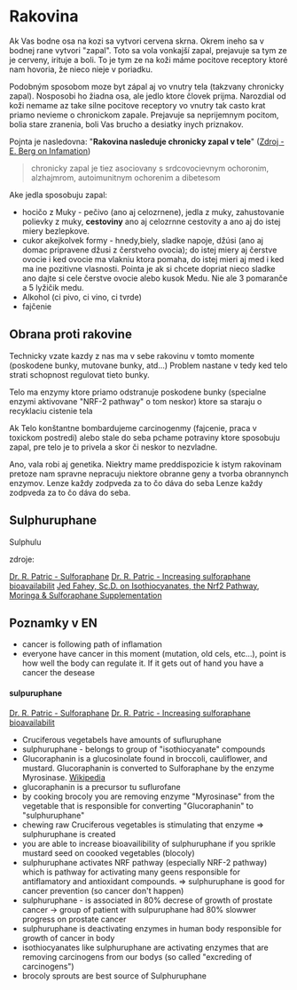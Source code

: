 # Rakovina


Ak Vas bodne osa na kozi sa vytvori cervena skrna. Okrem ineho sa v
bodnej rane vytvori "zapal". Toto sa vola vonkajší zapal, prejavuje sa
tym ze je cerveny, irituje a boli. To je tym ze na koži máme pocitove
receptory ktoré nam hovoria, že nieco nieje v poriadku.

Podobným sposobom moze byt zápal aj vo vnutry tela (takzvany chronicky
zapal). Nosposobi ho žiadna osa, ale jedlo ktore človek prijma.
Narozdial od koži nemame az take silne pocitove receptory vo vnutry tak
casto krat priamo nevieme o chronickom zapale. Prejavuje sa neprijemnym
pocitom, bolia stare zranenia, boli Vas brucho a desiatky inych
priznakov.

Pojnta je nasledovna:  "**Rakovina nasleduje chronicky zapal v tele**"
([Zdroj - E. Berg on Infamation](https://www.youtube.com/watch?v=AHkvagiOE8U))

> chronicky zapal je tiez asociovany s srdcovocievnym ochoronim,
> alzhajmrom, autoimunitnym ochorenim a dibetesom

Ake jedla sposobuju zapal:

* hocičo z Muky - pečivo (ano aj celozrnene), jedla z muky, zahustovanie
  polievky z muky, **cestoviny** ano aj celozrnne cestovity a ano aj do istej
miery bezlepkove.
* cukor akejkolvek formy - hnedy,biely, sladke napoje, džúsi (ano aj domac pripravene džusi z čerstveho ovocia); do istej miery aj čerstve
  ovocie i ked ovocie ma vlakniu ktora pomaha, do istej mieri aj med i
ked ma ine pozitivne vlasnosti. Pointa je ak si chcete dopriat nieco
sladke ano dajte si cele čerstve ovocie alebo kusok Medu. Nie ale 3
pomaranče a 5 lyžičik medu.
* Alkohol (ci pivo, ci vino, ci tvrde)
* fajčenie

## Obrana proti rakovine

Technicky vzate kazdy z nas ma v sebe rakovinu v tomto momente (poskodene bunky, mutovane bunky, atd...) Problem nastane v tedy ked telo strati schopnost regulovat tieto bunky.

Telo ma enzymy ktore priamo odstranuje poskodene bunky (specialne enzymi
aktivovane "NRF-2 pathway" o tom neskor) ktore sa staraju o recyklaciu
cistenie tela

Ak Telo konštantne bombardujeme carcinogenmy (fajcenie, praca v toxickom
postredi) alebo stale do seba pchame potraviny ktore sposobuju zapal,
pre telo je to privela a skor či neskor to nezvladne.

Ano, vala robi aj
genetika. Niektry mame preddispozicie k istym rakovinam pretoze nam
spravne nepracuju niektore obranne geny a tvorba obrannynch enzymov.
Lenze každy zodpveda za to čo dáva do seba Lenze každy zodpveda za to čo
dáva do seba.

## Sulphuruphane

Sulphulu

zdroje:

[Dr. R. Patric - Sulforaphane](https://www.youtube.com/watch?v=zz4YVJ4aRfg)
[Dr. R. Patric - Increasing sulforaphane
bioavailabilit](https://www.youtube.com/watch?v=19QFaV9Lj5I)
[Jed Fahey, Sc.D. on Isothiocyanates, the Nrf2 Pathway, Moringa & Sulforaphane Supplementation](https://www.youtube.com/watch?v=Q0lBVCpq8jc)

## Poznamky v EN

* cancer is following path of inflamation
* everyone have cancer in this moment (mutation, old cels, etc...), point is how well the body can regulate it. If it gets out of hand you have a cancer the desease 

#### sulpuruphane

[Dr. R. Patric - Sulforaphane](https://www.youtube.com/watch?v=zz4YVJ4aRfg)
[Dr. R. Patric - Increasing sulforaphane bioavailabilit](https://www.youtube.com/watch?v=19QFaV9Lj5I)

* Cruciferous vegetabels have amounts of sufluruphane
* sulphuruphane - belongs to group of "isothiocyanate" compounds
* Glucoraphanin is a glucosinolate found in broccoli, cauliflower, and mustard. Glucoraphanin is converted to Sulforaphane by the enzyme Myrosinase. [Wikipedia](https://en.wikipedia.org/wiki/Glucoraphanin)
* glucoraphanin is a precursor tu suflurofane
* by cooking brocoly you are removing enzyme "Myrosinase" from the vegetable that is
  responsible for converting "Glucoraphanin" to "sulphuruphane"
* chewing raw Cruciferous vegetables   is stimulating that enzyme =>
  sulphuruphane is created
* you are able to increase bioavailibility of sulphuruphane if you
  sprikle mustard seed on coooked vegetables (blocoly)
* sulphuruphane activates NRF pathway (especially NRF-2 pathway) which
  is pathway for activating many geens responsible for antiflamatory and
antioxidant compounds. => sulphuruphane is good for cancer prevention
(so cancer don't happen)
* sulphuruphane - is associated in 80% decrese of growth of prostate cancer -> group of patient with sulpuruphane had 80% slowwer progress on prostate cancer
* sulphuruphane  is deactivating enzymes in human body responsible for
  growth of cancer in body 
* isothiocyanates like sulphuruphane are activating enzymes that are
  removing carcinogens from our bodys (so called "excreding of
carcinogens")
* brocoly sprouts are best source of Sulphuruphane



